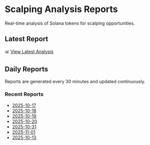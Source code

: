 # Scalping Analysis Reports

Real-time analysis of Solana tokens for scalping opportunities.

## Latest Report

📊 [View Latest Analysis](LATEST.md)

## Daily Reports

Reports are generated every 30 minutes and updated continuously.

### Recent Reports
- [2025-10-17](2025-10-17.md)
- [2025-10-18](2025-10-18.md)
- [2025-10-19](2025-10-19.md)
- [2025-10-20](2025-10-20.md)
- [2025-10-31](2025-10-31.md)
- [2025-11-01](2025-11-01.md)
- [2025-10-13](2025-10-13.md)
